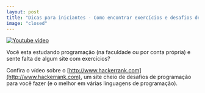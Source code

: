 ```yaml
---
layout: post
title: "Dicas para iniciantes - Como encontrar exercícios e desafios de programação em várias linguagens"
image: "closed"
---
```


[![Youtube video](https://img.youtube.com/vi/6UvAwmYxx08/0.jpg)](https://youtu.be/6UvAwmYxx08)

Você esta estudando programação (na faculdade ou por conta própria) e sente falta de algum site com exercícios?

Confira o vídeo sobre o [http://www.hackerrank.com](http://www.hackerrank.com), um site cheio de desafios de 
programação para você fazer (e o melhor em várias linguagens de programação).
